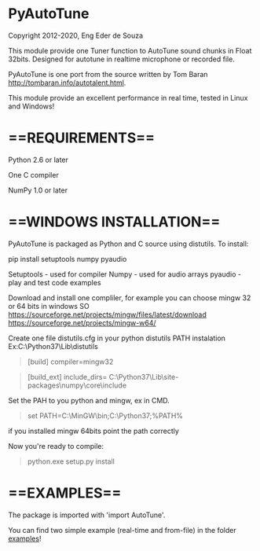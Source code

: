 PyAutoTune
==========

Copyright 2012-2020, Eng Eder de Souza

This module provide one Tuner function to AutoTune sound chunks in Float 32bits. Designed for autotune in
realtime microphone or recorded file.

PyAutoTune is one port from the source written by Tom Baran http://tombaran.info/autotalent.html.

This module provide an excellent performance in real time, tested in Linux and Windows!

==REQUIREMENTS==
==========

Python 2.6 or later

One C compiler 

NumPy 1.0 or later

==WINDOWS INSTALLATION==
==========

PyAutoTune is packaged as Python and C source using distutils.  To install:

pip install setuptools numpy pyaudio

Setuptools - used for compiler
Numpy - used for audio arrays
pyaudio - play and test code examples 

Download and install one compliler, for example you can choose mingw 32 or 64 bits in windows SO
https://sourceforge.net/projects/mingw/files/latest/download
https://sourceforge.net/projects/mingw-w64/

Create one file distutils.cfg in your python distutils PATH instalation Ex:C:\Python37\Lib\distutils

> [build]
> compiler=mingw32


> [build_ext]
> include_dirs= C:\Python37\Lib\site-packages\numpy\core\include


Set the PAH to you python and mingw, ex in CMD.

> set PATH=C:\MinGW\bin;C:\Python37;%PATH%

if you installed mingw 64bits point the path correctly

Now you're ready to compile:

> python.exe setup.py install



==EXAMPLES==
==========

The package is imported with 'import AutoTune'.

You can find two simple example (real-time and from-file) in the folder [examples](http://github.com/ederwander/PyAutoTune/tree/master/Examples)!


